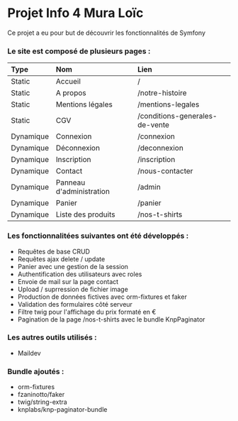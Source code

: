 # Projet Info 4 Mura Loïc

Ce projet a eu pour but de découvrir les fonctionnalités de Symfony

### Le site est composé de plusieurs pages :

| Type | Nom | Lien |
|:---- |:--- |:---- |
|Static|Accueil|/|
|Static|A propos|/notre-histoire|
|Static|Mentions légales|/mentions-legales|
|Static|CGV|/conditions-generales-de-vente|
|Dynamique|Connexion|/connexion|
|Dynamique|Déconnexion|/deconnexion|
|Dynamique|Inscription|/inscription|
|Dynamique|Contact|/nous-contacter|
|Dynamique|Panneau d'administration|/admin|
|Dynamique|Panier|/panier|
|Dynamique|Liste des produits|/nos-t-shirts|

### Les fonctionnalitées suivantes ont été développés :

- Requêtes de base CRUD
- Requêtes ajax delete / update
- Panier avec une gestion de la session
- Authentification des utilisateurs avec roles
- Envoie de mail sur la page contact
- Upload / suprression de fichier image
- Production de données fictives avec orm-fixtures et faker
- Validation des formulaires côté serveur
- Filtre twig pour l'affichage du prix formaté en €
- Pagination de la page /nos-t-shirts avec le bundle KnpPaginator

### Les autres outils utilisés :

- Maildev

### Bundle ajoutés :

- orm-fixtures
- fzaninotto/faker
- twig/string-extra
- knplabs/knp-paginator-bundle
